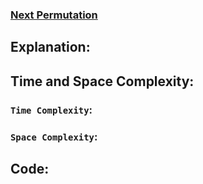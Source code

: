 ### [Next Permutation](https://leetcode.com/problems/next-permutation/description/)

## Explanation:

## Time and Space Complexity:
### `Time Complexity`:

### `Space Complexity`:

## Code:
```c

```
